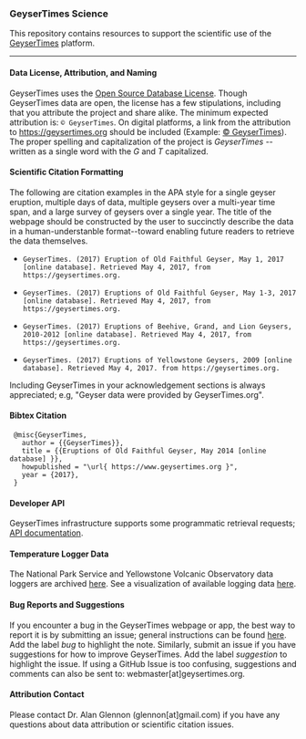 ### GeyserTimes Science
This repository contains resources to support the scientific use of the [GeyserTimes](http://geysertimes.org) platform. 

---

#### Data License, Attribution, and Naming
GeyserTimes uses the [Open Source Database License](http://opendatacommons.org/licenses/odbl/summary/). Though GeyserTimes data are open, the license has a few stipulations, including that you attribute the project and share alike. The minimum expected attribution is: `© GeyserTimes`. On digital platforms, a link from the attribution to https://geysertimes.org should be included (Example: [© GeyserTimes](https://geysertimes.org)). The proper spelling and capitalization of the project is *GeyserTimes* -- written as a single word with the *G* and *T* capitalized.


#### Scientific Citation Formatting
The following are citation examples in the APA style for a single geyser eruption, multiple days of data, multiple geysers over a multi-year time span, and a large survey of geysers over a single year. The title of the webpage should be constructed by the user to succinctly describe the data in a human-understanble format--toward enabling future readers to retrieve the data themselves.

* `GeyserTimes. (2017) Eruption of Old Faithful Geyser, May 1, 2017 [online database]. Retrieved May 4, 2017, from https://geysertimes.org.`  <p />
* `GeyserTimes. (2017) Eruptions of Old Faithful Geyser, May 1-3, 2017 [online database]. Retrieved May 4, 2017, from https://geysertimes.org.`  <p />
* `GeyserTimes. (2017) Eruptions of Beehive, Grand, and Lion Geysers, 2010-2012 [online database]. Retrieved May 4, 2017, from https://geysertimes.org.`  <p />
* `GeyserTimes. (2017) Eruptions of Yellowstone Geysers, 2009 [online database]. Retrieved May 4, 2017. from https://geysertimes.org.`  

Including GeyserTimes in your acknowledgement sections is always appreciated; e.g, "Geyser data were provided by GeyserTimes.org".

#### Bibtex Citation  
```
 @misc{GeyserTimes,
   author = {{GeyserTimes}},
   title = {{Eruptions of Old Faithful Geyser, May 2014 [online database] }},
   howpublished = "\url{ https://www.geysertimes.org }",
   year = {2017},
 }
```

#### Developer API  
GeyserTimes infrastructure supports some programmatic retrieval requests; [API documentation](http://geysertimes.org/api/v4/docs/index.php).  

#### Temperature Logger Data  
The National Park Service and Yellowstone Volcanic Observatory data loggers are archived [here](http://geysertimes.org/datalogger/index.php). See a visualization of available logging data [here](http://geysertimes.org/datalogger/analysis/punchcard/punchcard.php).

#### Bug Reports and Suggestions    
If you encounter a bug in the GeyserTimes webpage or app, the best way to report it is by submitting an issue; general instructions can be found [here](https://help.github.com/articles/creating-an-issue/). Add the label *bug* to highlight the note. Similarly, submit an issue if you have suggestions for how to improve GeyserTimes. Add the label *suggestion* to highlight the issue. If using a GitHub Issue is too confusing, suggestions and comments can also be sent to: webmaster[at]geysertimes.org.

#### Attribution Contact    
Please contact Dr. Alan Glennon (glennon[at]gmail.com) if you have any questions about data attribution or scientific citation issues.


